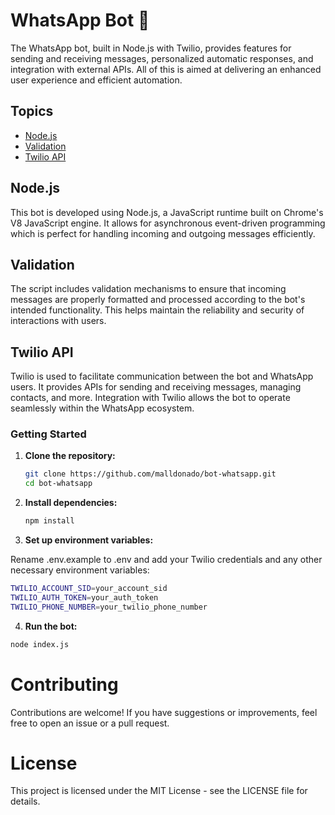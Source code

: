 # WhatsApp Bot 🤖

The WhatsApp bot, built in Node.js with Twilio, provides features for sending and receiving messages, personalized automatic responses, and integration with external APIs. All of this is aimed at delivering an enhanced user experience and efficient automation.

## Topics

- [Node.js](#nodejs)
- [Validation](#validation)
- [Twilio API](#twilio-api)

## Node.js

This bot is developed using Node.js, a JavaScript runtime built on Chrome's V8 JavaScript engine. It allows for asynchronous event-driven programming which is perfect for handling incoming and outgoing messages efficiently.

## Validation

The script includes validation mechanisms to ensure that incoming messages are properly formatted and processed according to the bot's intended functionality. This helps maintain the reliability and security of interactions with users.

## Twilio API

Twilio is used to facilitate communication between the bot and WhatsApp users. It provides APIs for sending and receiving messages, managing contacts, and more. Integration with Twilio allows the bot to operate seamlessly within the WhatsApp ecosystem.

### Getting Started

1. **Clone the repository:**

   ```bash
   git clone https://github.com/malldonado/bot-whatsapp.git
   cd bot-whatsapp

2. **Install dependencies:**
   ```bash
   npm install
   ```
3. **Set up environment variables:**

Rename .env.example to .env and add your Twilio credentials and any other necessary environment variables:

```bash
TWILIO_ACCOUNT_SID=your_account_sid
TWILIO_AUTH_TOKEN=your_auth_token
TWILIO_PHONE_NUMBER=your_twilio_phone_number
```

4. **Run the bot:**

```bash
node index.js
```

# Contributing

Contributions are welcome! If you have suggestions or improvements, feel free to open an issue or a pull request.

# License

This project is licensed under the MIT License - see the LICENSE file for details.
